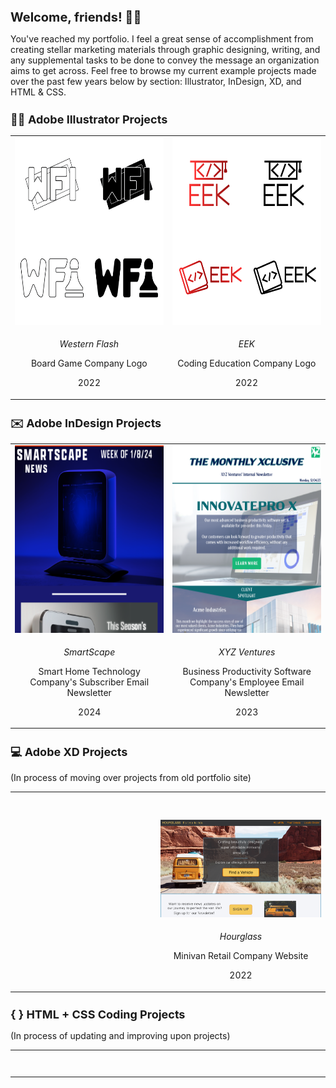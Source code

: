 <h1 style="font-size: 20px">Welcome, friends! 👋🏻 </h1>

You've reached my portfolio. I feel a great sense of accomplishment from creating stellar marketing materials through graphic designing, writing, and any supplemental tasks to be done to convey the message an organization aims to get across. Feel free to browse my current example projects made over the past few years below by section: Illustrator, InDesign, XD, and HTML & CSS.

<h2 style="font-size: 18px">✍🏻 Adobe Illustrator Projects</h2>

<table align="center">
  <tr>
    <td align="center" width="300">
      <a href="https://github.com/RachelMHoffman/Illustrator-Logo-Project-WF/blob/main/README.md"><img src="WFI-Logo-Thumbnail.png" width="300" height="300"></a>
    </td>
    <td align="center" width="300">
      <a href="https://github.com/RachelMHoffman/Illustrator-Logo-Project-EEK/blob/main/README.md"><img src="EEK-Logo-Thumbnail.png" width="300" height="300"></a>
    </td>
  </tr>
  <tr>
    <td>
      <p align="center"><i>Western Flash</i></p>
      <p align="center">Board Game Company Logo</p>
      <p align="center">2022</p>
    </td>
    <td>
      <p align="center"><i>EEK</i></p>
      <p align="center">Coding Education Company Logo</p>
      <p align="center">2022</p>
    </td>
  </tr>
</table>

<h2 style="font-size: 18px">✉️ Adobe InDesign Projects</h2>

<table align="center">
  <tr>
    <td align="center" width="300">
      <a href="https://github.com/RachelMHoffman/InDesign-Newsletter-Project-SmartScape/blob/main/README.md"><img src="SmartScape-Thumbnail.png" width="300" height="300"></a>
    </td>
    <td align="center" width="300">
      <a href="https://github.com/RachelMHoffman/InDesign-Newsletter-Project-XYZ/blob/main/README.md"><img src="XYZ-Ventures-Thumbnail.png" width="300" height="300"></a>
    </td>
  </tr>
  <tr>
    <td>
      <p align="center"><i>SmartScape</i></p>
      <p align="center">Smart Home Technology Company's Subscriber Email Newsletter</p>
      <p align="center">2024</p>
    </td>
    <td>
      <p align="center"><i>XYZ Ventures</i></p>
      <p align="center">Business Productivity Software Company's Employee Email Newsletter</p>
      <p align="center">2023</p>
    </td>
  </tr>
</table>

<h2 style="font-size: 18px">💻 Adobe XD Projects</h2>

(In process of moving over projects from old portfolio site)

<table align="center">
  <tr>
    <td align="center" width="500">
      <a href=""><img src="" width="" height=""></a>
    </td>
    <td align="center" width="500">
      <a href=""><img src="" width="" height=""></a>
    </td>
  </tr>
  <tr>
    <td>
      <p align="center"><i></i></p>
      <p align="center"></p>
      <p align="center"></p>
    </td>
    <td>
      <p align="center"><i></i></p>
      <p align="center"></p>
      <p align="center"></p>
    </td>
  </tr>
  <tr>
    <td align="center" width="500">
      <a href=""><img src="" width="" height=""></a>
    </td>
    <td align="center" width="500">
      <a href="https://github.com/RachelMHoffman/XD-Website-Project-Hourglass/blob/main/README.md"><img src="Hourglass_Thumbnail.png"             width="" height=""></a>
    </td>
  </tr>
  <tr>
    <td>
      <p align="center"><i></i></p>
      <p align="center"></p>
      <p align="center"></p>
    </td>
    <td>
      <p align="center"><i>Hourglass</i></p>
      <p align="center">Minivan Retail Company Website</p>
      <p align="center">2022</p>
    </td>
  </tr>
</table>

<h2 style="font-size: 18px">{ } HTML + CSS Coding Projects</h2>

(In process of updating and improving upon projects)

<table align="center">
  <tr>
    <td align="center" width="500">
      <a href=""><img src="" width="" height=""></a>
    </td>
    <td align="center" width="500">
      <a href=""><img src="" width="" height=""></a>
    </td>
  </tr>
  <tr>
    <td>
      <p align="center"><i></i></p>
      <p align="center"></p>
      <p align="center"></p>
    </td>
    <td>
      <p align="center"><i></i></p>
      <p align="center"></p>
      <p align="center"></p>
    </td>
  </tr>
</table>
